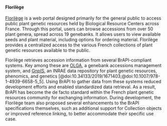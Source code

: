 #### Florilège

<!-- Alice B -->
[Florilège](https://florilege.arcad-project.org/) is a web portal designed primarily for the general public to access public plant genetic resources held by Biological Resource Centers across France. Through this portal, users can browse accessions from over 50 plant genera, spread across 19 genebanks. It allows users to view available seeds and plant material, including options for ordering material. Florilège provides a centralized access to the various French collections of plant genetic resources available to the public.

Florilège retrieves accession information from several BrAPI-compliant systems. Key among these are [OLGA](https://crb-plantes-olga.fr/public/frontend/auth/login), a genebank accessions management system, and [GnpIS](https://urgi.versailles.inra.fr/Tools/GnpIS), an INRAE data repository for plant genetic resources, phenomics, and genetics [@doi:10.34133/2019/1671403;@doi:10.1007/978-1-4939-6658-5_5]. Using BrAPI to gather data from these systems reduced development efforts and enabled standardized data retrieval. As a result, BrAPI has become the de facto standard within the French plant genetic resources community for exchanging information. During development, the Florilège team also proposed several enhancements to the BrAPI specifications themselves, such as additional support for Collection objects or improved reference linking, to better accommodate their specific use case.

<!-- ![Figure Florilege Workflow](images/Schema_Florilege.jpg){#fig:Schema_Florilege width="100%"} -->
